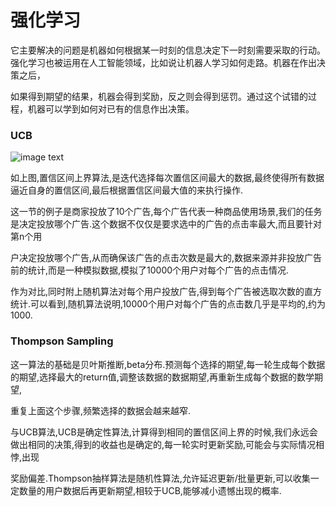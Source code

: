 # 强化学习

它主要解决的问题是机器如何根据某一时刻的信息决定下一时刻需要采取的行动。强化学习也被运用在人工智能领域，比如说让机器人学习如何走路。机器在作出决策之后，

如果得到期望的结果，机器会得到奖励，反之则会得到惩罚。通过这个试错的过程，机器可以学到如何对已有的信息作出决策。

### UCB

![image text](https://github.com/hanxinle/practical_machine_learning/edit/master/6_Reinforcement%20Learning/UCB/UCB_Algorithm_Slide_cn.png)


如上图,置信区间上界算法,是迭代选择每次置信区间最大的数据,最终使得所有数据逼近自身的置信区间,最后根据置信区间最大值的来执行操作.

这一节的例子是商家投放了10个广告,每个广告代表一种商品使用场景,我们的任务是决定投放哪个广告.这个数据不仅仅是要求选中的广告的点击率最大,而且要针对第n个用

户决定投放哪个广告,从而确保该广告的点击次数是最大的,数据来源并非投放广告前的统计,而是一种模拟数据,模拟了10000个用户对每个广告的点击情况.


作为对比,同时附上随机算法对每个用户投放广告,得到每个广告被选取次数的直方统计.可以看到,随机算法说明,10000个用户对每个广告的点击数几乎是平均的,约为1000.


### Thompson Sampling

这一算法的基础是贝叶斯推断,beta分布.预测每个选择的期望,每一轮生成每个数据的期望,选择最大的return值,调整该数据的数据期望,再重新生成每个数据的数学期望,

重复上面这个步骤,频繁选择的数据会越来越窄.

与UCB算法,UCB是确定性算法,计算得到相同的置信区间上界的时候,我们永远会做出相同的决策,得到的收益也是确定的,每一轮实时更新奖励,可能会与实际情况相悖,出现

奖励偏差.Thompson抽样算法是随机性算法,允许延迟更新/批量更新,可以收集一定数量的用户数据后再更新期望,相较于UCB,能够减小遗憾出现的概率.
